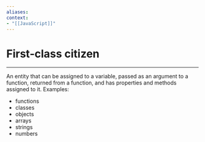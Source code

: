 ```yaml
---
aliases:
context:
- "[[JavaScript]]"
---
```


# First-class citizen

---
An entity that can be assigned to a variable, passed as an argument to a function, returned from a function, and has properties and methods assigned to it.
Examples:
- functions
- classes
- objects
- arrays
- strings
- numbers
